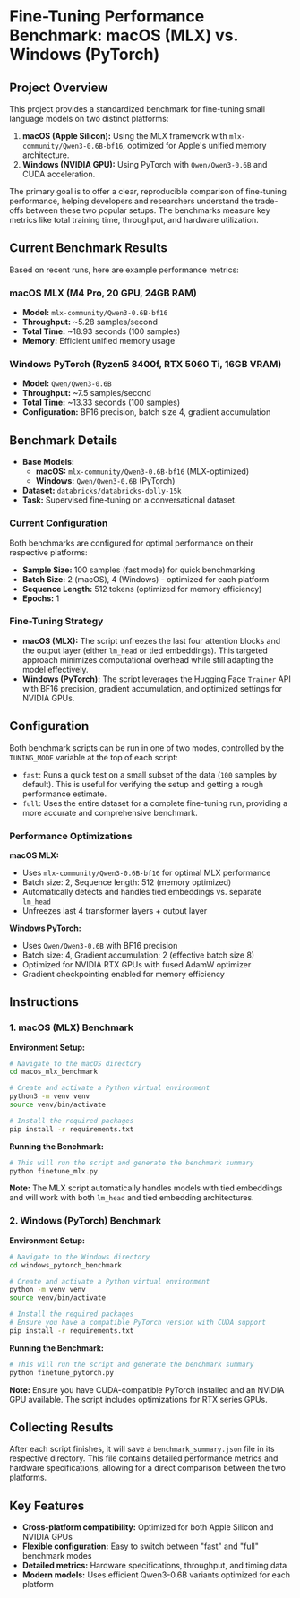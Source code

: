 # Fine-Tuning Performance Benchmark: macOS (MLX) vs. Windows (PyTorch)

## Project Overview

This project provides a standardized benchmark for fine-tuning small language models on two distinct platforms:

1.  **macOS (Apple Silicon):** Using the MLX framework with `mlx-community/Qwen3-0.6B-bf16`, optimized for Apple's unified memory architecture.
2.  **Windows (NVIDIA GPU):** Using PyTorch with `Qwen/Qwen3-0.6B` and CUDA acceleration.

The primary goal is to offer a clear, reproducible comparison of fine-tuning performance, helping developers and researchers understand the trade-offs between these two popular setups. The benchmarks measure key metrics like total training time, throughput, and hardware utilization.
## Current Benchmark Results

Based on recent runs, here are example performance metrics:

### macOS MLX (M4 Pro, 20 GPU, 24GB RAM)
- **Model:** `mlx-community/Qwen3-0.6B-bf16`
- **Throughput:** ~5.28 samples/second
- **Total Time:** ~18.93 seconds (100 samples)
- **Memory:** Efficient unified memory usage

### Windows PyTorch (Ryzen5 8400f, RTX 5060 Ti, 16GB VRAM)
- **Model:** `Qwen/Qwen3-0.6B`
- **Throughput:** ~7.5 samples/second
- **Total Time:** ~13.33 seconds (100 samples)
- **Configuration:** BF16 precision, batch size 4, gradient accumulation

## Benchmark Details

-   **Base Models:** 
    - **macOS:** `mlx-community/Qwen3-0.6B-bf16` (MLX-optimized)
    - **Windows:** `Qwen/Qwen3-0.6B` (PyTorch)
-   **Dataset:** `databricks/databricks-dolly-15k`
-   **Task:** Supervised fine-tuning on a conversational dataset.

### Current Configuration

Both benchmarks are configured for optimal performance on their respective platforms:

- **Sample Size:** 100 samples (fast mode) for quick benchmarking
- **Batch Size:** 2 (macOS), 4 (Windows) - optimized for each platform
- **Sequence Length:** 512 tokens (optimized for memory efficiency)
- **Epochs:** 1

### Fine-Tuning Strategy

-   **macOS (MLX):** The script unfreezes the last four attention blocks and the output layer (either `lm_head` or tied embeddings). This targeted approach minimizes computational overhead while still adapting the model effectively.
-   **Windows (PyTorch):** The script leverages the Hugging Face `Trainer` API with BF16 precision, gradient accumulation, and optimized settings for NVIDIA GPUs.

## Configuration

Both benchmark scripts can be run in one of two modes, controlled by the `TUNING_MODE` variable at the top of each script:

-   `fast`: Runs a quick test on a small subset of the data (`100` samples by default). This is useful for verifying the setup and getting a rough performance estimate.
-   `full`: Uses the entire dataset for a complete fine-tuning run, providing a more accurate and comprehensive benchmark.

### Performance Optimizations

**macOS MLX:**
- Uses `mlx-community/Qwen3-0.6B-bf16` for optimal MLX performance
- Batch size: 2, Sequence length: 512 (memory optimized)
- Automatically detects and handles tied embeddings vs. separate `lm_head`
- Unfreezes last 4 transformer layers + output layer

**Windows PyTorch:**
- Uses `Qwen/Qwen3-0.6B` with BF16 precision
- Batch size: 4, Gradient accumulation: 2 (effective batch size 8)
- Optimized for NVIDIA RTX GPUs with fused AdamW optimizer
- Gradient checkpointing enabled for memory efficiency

## Instructions

### 1. macOS (MLX) Benchmark

**Environment Setup:**

```bash
# Navigate to the macOS directory
cd macos_mlx_benchmark

# Create and activate a Python virtual environment
python3 -m venv venv
source venv/bin/activate

# Install the required packages
pip install -r requirements.txt
```

**Running the Benchmark:**

```bash
# This will run the script and generate the benchmark summary
python finetune_mlx.py
```

**Note:** The MLX script automatically handles models with tied embeddings and will work with both `lm_head` and tied embedding architectures.

### 2. Windows (PyTorch) Benchmark

**Environment Setup:**

```bash
# Navigate to the Windows directory
cd windows_pytorch_benchmark

# Create and activate a Python virtual environment
python -m venv venv
source venv/bin/activate

# Install the required packages
# Ensure you have a compatible PyTorch version with CUDA support
pip install -r requirements.txt
```

**Running the Benchmark:**

```bash
# This will run the script and generate the benchmark summary
python finetune_pytorch.py
```

**Note:** Ensure you have CUDA-compatible PyTorch installed and an NVIDIA GPU available. The script includes optimizations for RTX series GPUs.

## Collecting Results

After each script finishes, it will save a `benchmark_summary.json` file in its respective directory. This file contains detailed performance metrics and hardware specifications, allowing for a direct comparison between the two platforms.


## Key Features

- **Cross-platform compatibility:** Optimized for both Apple Silicon and NVIDIA GPUs
- **Flexible configuration:** Easy to switch between "fast" and "full" benchmark modes
- **Detailed metrics:** Hardware specifications, throughput, and timing data
- **Modern models:** Uses efficient Qwen3-0.6B variants optimized for each platform
